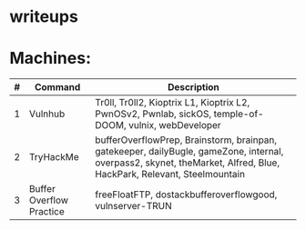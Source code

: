 # writeups
# Machines:

| # | Command | Description |
| --- | --- | --- |
| 1 | Vulnhub | Tr0ll, Tr0ll2, Kioptrix L1, Kioptrix L2, PwnOSv2, Pwnlab, sickOS, temple-of-DOOM, vulnix, webDeveloper  |
| 2 | TryHackMe | bufferOverflowPrep, Brainstorm, brainpan, gatekeeper, dailyBugle, gameZone, internal, overpass2, skynet, theMarket, Alfred, Blue, HackPark, Relevant, Steelmountain |
| 3 | Buffer Overflow Practice | freeFloatFTP, dostackbufferoverflowgood, vulnserver-TRUN |
